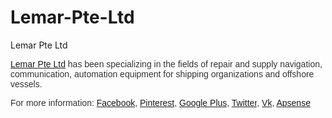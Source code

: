 # Lemar-Pte-Ltd
Lemar Pte Ltd
<p><span style="font-family: 'Arial','sans-serif';"><a href="http://lemarsg.com/"><span style="background: white;">Lemar Pte Ltd</span></a><span style="color: #333333; background: white;"> has been specializing in the fields of repair and supply navigation, communication, automation equipment for shipping organizations and offshore vessels. </span></span></p>
<p><span style="font-family: 'Arial','sans-serif'; color: #333333; background: white;">For more information: </span><span style="font-family: 'Arial','sans-serif';"><a href="https://www.facebook.com/mark.quach.1656"><span style="background: white;">Facebook</span></a><span style="color: #333333; background: white;">, </span><a href="https://www.pinterest.com/lemarpteltd/"><span style="background: white;">Pinterest</span></a><span style="color: #333333; background: white;">, </span><a href="https://plus.google.com/u/0/112015384509427752355"><span style="background: white;">Google Plus</span></a><span style="color: #333333; background: white;">, </span><a href="https://twitter.com/Mark56150108"><span style="background: white;">Twitter</span></a><span style="color: #333333; background: white;">, </span><a href="https://vk.com/id471154964"><span style="background: white;">Vk</span></a><span style="color: #333333; background: white;">, </span><a href="http://www.apsense.com/user/lemar"><span style="background: white;">Apsense</span></a></span></p>

